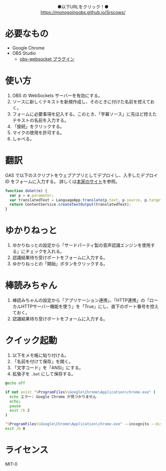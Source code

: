 <p align="center">
  ●以下URLをクリック！●<br>
  <a href="https://monogoinoobs.github.io/Srscows/">https://monogoinoobs.github.io/Srscows/</a>
</p>

# 必要なもの
* Google Chrome
* OBS Studio
  * [obs-websocket プラグイン](https://github.com/Palakis/obs-websocket)

# 使い方
1. OBS の WebSockets サーバーを有効にする。
2. ソースに新しくテキストを新規作成し、そのときに付けた名前を控えておく。
3. フォームに必要事項を記入する。このとき、「字幕ソース」に先ほど控えたテキストの名前を入力する。
4. 「接続」をクリックする。
5. マイクの使用を許可する。
6. しゃべる。

# 翻訳
GAS で以下のスクリプトをウェブアプリとしてデプロイし、入手したデプロイ ID をフォームに入力する。
詳しくは[本家のサイト](http://www.sayonari.com/trans_asr/asr.html)を参照。
```javascript
function doGet(e) {
  var p = e.parameter;
  var translatedText = LanguageApp.translate(p.text, p.source, p.target);
  return ContentService.createTextOutput(translatedText);
}
```

# ゆかりねっと
1. ゆかりねっとの設定から「サードパーティ製の音声認識エンジンを使用する」にチェックを入れる。
2. 認識結果待ち受けポートをフォームに入力する。
3. ゆかりねっとの「開始」ボタンをクリックする。

# 棒読みちゃん
1. 棒読みちゃんの設定から「アプリケーション連携」、「HTTP連携」の「ローカルHTTPサーバー機能を使う」を「True」にし、直下のポート番号を控えておく。
2. 認識結果待ち受けポートをフォームに入力する。

# クイック起動
1. 以下をメモ帳に貼り付ける。
2. 「名前を付けて保存」を開く。
3. 「文字コード」を「ANSI」にする。
4. 拡張子を `.bat` にして保存する。
```bat
@echo off

if not exist "%ProgramFiles%\Google\Chrome\Application\chrome.exe" (
  echo エラー: Google Chrome が見つかりません
  echo;
  pause
  exit /b 2
)

"%ProgramFiles%\Google\Chrome\Application\chrome.exe" --incognito --disable-extensions --disable-background-mode --app="https://monogoinoobs.github.io/Srscows/"
exit /b 0
```

# ライセンス
MIT-0
